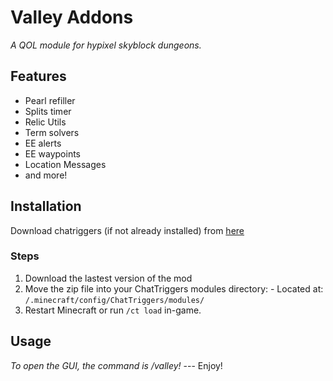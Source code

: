 # Valley Addons
_A QOL module for hypixel skyblock dungeons._ 

## Features 
- Pearl refiller
- Splits timer
- Relic Utils
- Term solvers
- EE alerts
- EE waypoints
- Location Messages
- and more!
  
## Installation 
Download chatriggers (if not already installed) from [here](https://chattriggers.com/) 

### Steps 
1. Download the lastest version of the mod
2. Move the zip file into your ChatTriggers modules directory: - Located at: `/.minecraft/config/ChatTriggers/modules/`
3. Restart Minecraft or run `/ct load` in-game.

## Usage
_To open the GUI, the command is /valley!_ --- Enjoy!
